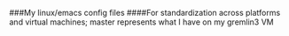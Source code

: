 ###My linux/emacs config files
####For standardization across platforms and virtual machines; master represents what I have on my gremlin3 VM
